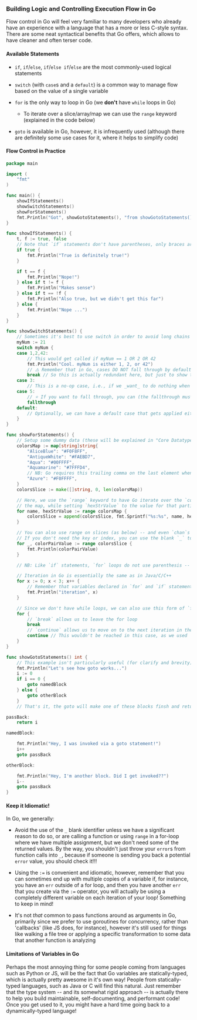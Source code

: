 ### Building Logic and Controlling Execution Flow in Go

Flow control in Go will feel very familiar to many developers who already have an experience with a language that has a more or less C-style syntax. There are some neat syntactical benefits that Go offers, which allows to have cleaner and often terser code.

#### Available Statements

* `if`, `if`/`else`, `if`/`else if`/`else` are the most commonly-used logical statements

* `switch` (with `case`s and a `default`) is a common way to manage flow based on the value of a single variable

* `for` is the only way to loop in Go (we **don't** have `while` loops in Go)
    
    * To iterate over a slice/array/map we can use the `range` keyword (explained in the code below)

* `goto` is available in Go, however, it is infrequently used (although there are definitely some use cases for it, where it helps to simplify code)

#### Flow Control in Practice

```go
package main

import (
    "fmt"
)

func main() {
    showIfStatements()
    showSwitchStatements()
    showForStatements()
    fmt.Println("Got", showGotoStatements(), "from showGotoStatements()")
}

func showIfStatements() {
    t, f := true, false
    // Note that `if` statements don't have parentheses, only braces around the code block
    if true {
        fmt.Println("True is definitely true!")
    }

    if t == f {
        fmt.Println("Nope!")
    } else if t != f {
        fmt.Println("Makes sense")
    } else if t == !f {
        fmt.Println("Also true, but we didn't get this far")
    } else {
        fmt.Println("Nope ...")
    }
}

func showSwitchStatements() {
    // Sometimes it's best to use switch in order to avoid long chains of if/else if/else's
    myNum := 21
    switch myNum {
    case 1,2,42:
        // This would get called if myNum == 1 OR 2 OR 42 
        fmt.Println("Cool. myNum is either 1, 2, or 42")
        // ⚠️ Remember that in Go, cases DO NOT fall through by default!
        break // So this is actually redundant here, but just to show that we _can_ manually break as well
    case 3:
        // This is a no-op case, i.e., if we _want_ to do nothing when myNum == 3
    case 5:
        // ⭐ If you want to fall through, you can (the fallthrough must be the last line of that case)
        fallthrough
    default:
        // Optionally, we can have a default case that gets applied either via an explicit fallthrough or when no case matches
    }
}

func showForStatements() {
    // Setup some dummy data (these will be explained in "Core Datatypes" so don't worry if they are unfamiliar right now)
    colorsMap := map[string]string{
        "AliceBlue": "#F0F8FF",
        "AntiqueWhite": "#FAEBD7",
        "Aqua": "#00FFFF",
        "Aquamarine": "#7FFFD4",
        // NB: Go requires this trailing comma on the last element when initializing values over multiple lines
        "Azure": "#F0FFFF",
    }
    colorsSlice := make([]string, 0, len(colorsMap))

    // Here, we use the `range` keyword to have Go iterate over the `colorsMap` and set `name` to the "key" in
    // the map, while setting `hexStrValue` to the value for that particular key in the map.
    for name, hexStrValue := range colorsMap {
        colorsSlice = append(colorsSlice, fmt.Sprintf("%s:%s", name, hexStrValue))
    }

    // You can also use range on slices (as below) -- and even `chan`s (explained further in concurrency)
    // If you don't need the key or index, you can use the blank `_` to ignore it
    for _, colorPairValue := range colorsSlice {
        fmt.Println(colorPairValue)
    }

    // NB: Like `if` statements, `for` loops do not use parenthesis -- just braces around the inner block

    // Iteration in Go is essentially the same as in Java/C/C++
    for x := 0; x < 3; x++ {
        // Remember that variables declared in `for` and `if` statements or blocks are scoped to that block 
        fmt.Println("iteration", x)
    }

    // Since we don't have while loops, we can also use this form of `for` to create infinite loops
    for {
        // `break` allows us to leave the for loop
        break
        // `continue` allows us to move on to the next iteration in the loop (leaving the current iteration)
        continue // This wouldn't be reached in this case, as we used `break` to leave above
    }
}

func showGotoStatements() int {
    // This example isn't particularly useful (for clarify and brevity)
    fmt.Println("Let's see how goto works...")
    i := 0
    if i == 0 {
        goto namedBlock
    } else {
        goto otherBlock
    }
    // That's it, the goto will make one of these blocks finsh and return from the function

passBack:
    return i

namedBlock:

    fmt.Println("Hey, I was invoked via a goto statement!")
    i++
    goto passBack

otherBlock:

    fmt.Println("Hey, I'm another block. Did I get invoked??")
    i--
    goto passBack
}

```

#### Keep it Idiomatic!

In Go, we generally:

* Avoid the use of the `_` blank identifier unless we have a significant reason to do so, or are calling a function or using `range` in a for-loop where we have multiple assignment, but we don't need some of the returned values. By the way, you shouldn't just throw your `error`s from function calls into `_`, because if someone is sending you back a potential `error` value, you should check it!!!

* Using the `:=` is convenient and idiomatic, however, remember that you can sometimes end up with multiple copies of a variable if, for instance, you have an `err` outside of a for loop, and then you have another `err` that you create via the `:=` operator, you will actually be using a completely different variable on each iteration of your loop! Something to keep in mind! 

* It's not _that_ common to pass functions around as arguments in Go, primarily since we prefer to use goroutines for concurrency, rather than 'callbacks' (like JS does, for instance), however it's still used for things like walking a file tree or applying a specific transformation to some data that another function is analyzing

#### Limitations of Variables in Go

Perhaps the most annoying thing for some people coming from languages such as Python or JS, will be the fact that Go variables are statically-typed, which is actually pretty awesome in it's own way! People from statically-typed languages, such as Java or C will find this natural. Just remember that the type system -- and its somewhat rigid approach -- is actually there to help you build maintainable, self-documenting, and performant code! Once you get used to it, you might have a hard time going back to a dynamically-typed language!
